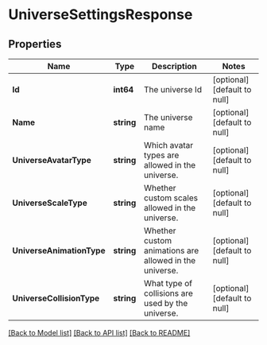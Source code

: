 # UniverseSettingsResponse

## Properties
Name | Type | Description | Notes
------------ | ------------- | ------------- | -------------
**Id** | **int64** | The universe Id | [optional] [default to null]
**Name** | **string** | The universe name | [optional] [default to null]
**UniverseAvatarType** | **string** | Which avatar types are allowed in the universe. | [optional] [default to null]
**UniverseScaleType** | **string** | Whether custom scales allowed in the universe. | [optional] [default to null]
**UniverseAnimationType** | **string** | Whether custom animations are allowed in the universe. | [optional] [default to null]
**UniverseCollisionType** | **string** | What type of collisions are used by the universe. | [optional] [default to null]

[[Back to Model list]](../README.md#documentation-for-models) [[Back to API list]](../README.md#documentation-for-api-endpoints) [[Back to README]](../README.md)


